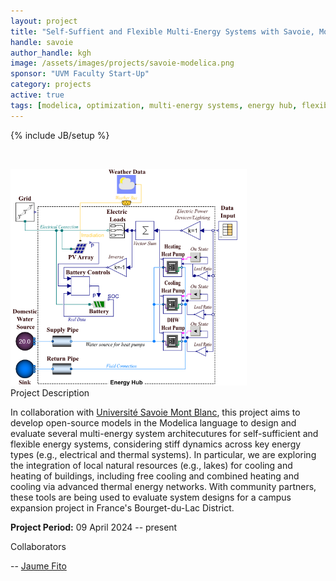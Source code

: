 ```yaml
---
layout: project
title: "Self-Suffient and Flexible Multi-Energy Systems with Savoie, Monte Blanc"
handle: savoie
author_handle: kgh
image: /assets/images/projects/savoie-modelica.png
sponsor: "UVM Faculty Start-Up"
category: projects
active: true
tags: [modelica, optimization, multi-energy systems, energy hub, flexibility, self-sufficiency]
---
```

{% include JB/setup %}

&nbsp;

<img src="/assets/images/projects/savoie-modelica.png" alt="Dynamic energy hub modeling with Modelica" style="width:75%;"/>

<div class="bigspacer"></div>
<div class="head">Project Description</div>
<div class="spacer"></div>

In collaboration with [Université Savoie Mont Blanc](https://www.univ-smb.fr/), this project aims to develop open-source models in the Modelica language to design and evaluate several multi-energy system architecutures for self-sufficient and flexible energy systems, considering stiff dynamics across key energy types (e.g., electrical and thermal systems). 
In particular, we are exploring the integration of local natural resources (e.g., lakes) for cooling and heating of buildings, including free cooling and combined heating and cooling via advanced thermal energy networks. 
With community partners, these tools are being used to evaluate system designs for a campus expansion project in France's Bourget-du-Lac District. 

**Project Period:** 09 April 2024 -- present

<div class="bigspacer"></div>
<div class="head">Collaborators</div>
<div class="spacer"></div>

-- [Jaume Fito](https://www.univ-smb.fr/locie/en/jaume-fito-membre-du-locie/)




